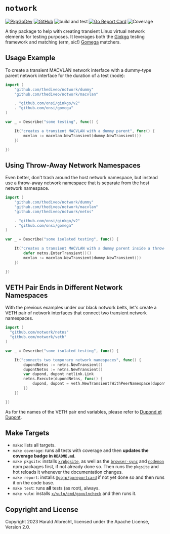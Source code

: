 # `notwork`

[![PkgGoDev](https://pkg.go.dev/badge/github.com/thediveo/notwork)](https://pkg.go.dev/github.com/thediveo/notwork)
[![GitHub](https://img.shields.io/github/license/thediveo/notwork)](https://img.shields.io/github/license/thediveo/notwork)
![build and test](https://github.com/thediveo/notwork/workflows/build%20and%20test/badge.svg?branch=master)
[![Go Report Card](https://goreportcard.com/badge/github.com/thediveo/whalewatcher)](https://goreportcard.com/report/github.com/thediveo/notwork)
![Coverage](https://img.shields.io/badge/Coverage-95.4%25-brightgreen)

A tiny package to help with creating transient Linux virtual network elements
for testing purposes. It leverages both the
[Ginkgo](https://github.com/onsi/ginkgo) testing framework and matching (erm,
sic!) [Gomega](https://github.com/onsi/gomega) matchers.

## Usage Example

To create a transient MACVLAN network interface with a dummy-type parent network interface for the duration of a test (node):

```go
import (
    "github.com/thediveo/notwork/dummy"
    "github.com/thediveo/notwork/macvlan"

    . "github.com/onsi/ginkgo/v2"
    . "github.com/onsi/gomega"
)

var _ = Describe("some testing", func() {

    It("creates a transient MACVLAN with a dummy parent", func() {
        mcvlan := macvlan.NewTransient(dummy.NewTransient())
    })

})
```

## Using Throw-Away Network Namespaces

Even better, don't trash around the host network namespace, but instead use a
throw-away network namespace that is separate from the host network namespace.

```go
import (
    "github.com/thediveo/notwork/dummy"
    "github.com/thediveo/notwork/macvlan"
    "github.com/thediveo/notwork/netns"

    . "github.com/onsi/ginkgo/v2"
    . "github.com/onsi/gomega"
)

var _ = Describe("some isolated testing", func() {

    It("creates a transient MACVLAN with a dummy parent inside a throw-away netns", func() {
        defer netns.EnterTransient()()
        mcvlan := macvlan.NewTransient(dummy.NewTransient())
    })

})
```

## VETH Pair Ends in Different Network Namespaces

With the previous examples under our black notwork belts, let's create a VETH
pair of network interfaces that connect two transient network namespaces.

```go
import (
  "github.com/notwork/netns"
  "github.com/notwork/veth"
)

var _ = Describe("some isolated testing", func() {

	It("connects two temporary network namespaces", func() {
		dupondNetns := netns.NewTransient()
		dupontNetns := netns.NewTransient()
		var dupond, dupont netlink.Link
		netns.Execute(dupondNetns, func() {
			dupond, dupont = veth.NewTransient(WithPeerNamespace(dupontNetns))
		})
	})

})
```

As for the names of the VETH pair end variables, please refer to [Dupond et
Dupont](https://en.wikipedia.org/wiki/Thomson_and_Thompson).


## Make Targets

- `make`: lists all targets.
- `make coverage`: runs all tests with coverage and then **updates the coverage
  badge in `README.md`**.
- `make pkgsite`: installs [`x/pkgsite`](https://golang.org/x/pkgsite/cmd/pkgsite), as
  well as the [`browser-sync`](https://www.npmjs.com/package/browser-sync) and
  [`nodemon`](https://www.npmjs.com/package/nodemon) npm packages first, if not
  already done so. Then runs the `pkgsite` and hot reloads it whenever the
  documentation changes.
- `make report`: installs
  [`@gojp/goreportcard`](https://github.com/gojp/goreportcard) if not yet done
  so and then runs it on the code base.
- `make test`: runs **all** tests (as root), always.
- `make vuln`: installs
  [`x/vuln/cmd/govulncheck`](https://golang.org/x/vuln/cmd/govulncheck) and then
  runs it.

## Copyright and License

Copyright 2023 Harald Albrecht, licensed under the Apache License, Version 2.0.
